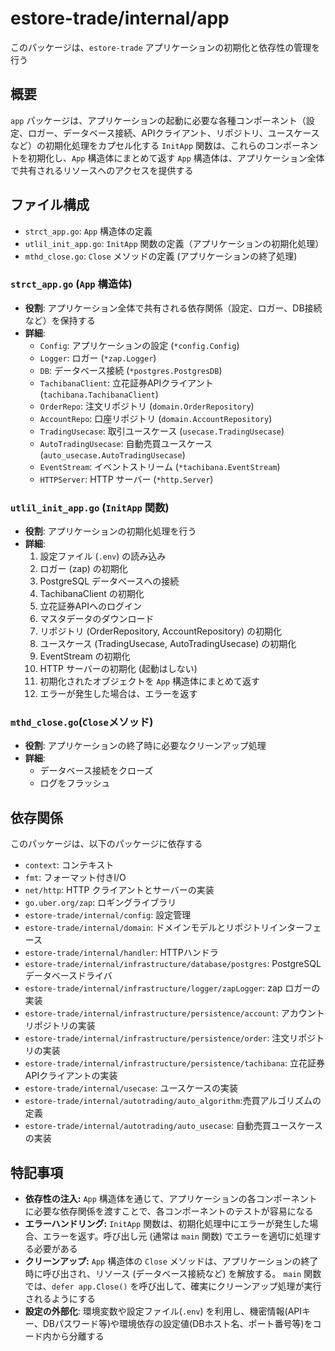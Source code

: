# estore-trade/internal/app

このパッケージは、`estore-trade` アプリケーションの初期化と依存性の管理を行う

## 概要

`app` パッケージは、アプリケーションの起動に必要な各種コンポーネント（設定、ロガー、データベース接続、APIクライアント、リポジトリ、ユースケースなど）の初期化処理をカプセル化する
`InitApp` 関数は、これらのコンポーネントを初期化し、`App` 構造体にまとめて返す
`App` 構造体は、アプリケーション全体で共有されるリソースへのアクセスを提供する

## ファイル構成

-   `strct_app.go`: `App` 構造体の定義
-   `utlil_init_app.go`: `InitApp` 関数の定義（アプリケーションの初期化処理）
-   `mthd_close.go`: `Close` メソッドの定義 (アプリケーションの終了処理)

### `strct_app.go` (`App` 構造体)

-   **役割**: アプリケーション全体で共有される依存関係（設定、ロガー、DB接続など）を保持する
-   **詳細**:
    -   `Config`: アプリケーションの設定 (`*config.Config`)
    -   `Logger`: ロガー (`*zap.Logger`)
    -   `DB`: データベース接続 (`*postgres.PostgresDB`)
    -   `TachibanaClient`: 立花証券APIクライアント (`tachibana.TachibanaClient`)
    -   `OrderRepo`: 注文リポジトリ (`domain.OrderRepository`)
    -   `AccountRepo`: 口座リポジトリ (`domain.AccountRepository`)
    -   `TradingUsecase`: 取引ユースケース (`usecase.TradingUsecase`)
    -   `AutoTradingUsecase`: 自動売買ユースケース (`auto_usecase.AutoTradingUsecase`)
    -   `EventStream`: イベントストリーム (`*tachibana.EventStream`)
    -   `HTTPServer`: HTTP サーバー (`*http.Server`)

### `utlil_init_app.go` (`InitApp` 関数)

-   **役割**: アプリケーションの初期化処理を行う
-   **詳細**:
    1.  設定ファイル (`.env`) の読み込み
    2.  ロガー (zap) の初期化
    3.  PostgreSQL データベースへの接続
    4.  TachibanaClient の初期化
    5.  立花証券APIへのログイン
    6.  マスタデータのダウンロード
    7.  リポジトリ (OrderRepository, AccountRepository) の初期化
    8.  ユースケース (TradingUsecase, AutoTradingUsecase) の初期化
    9.  EventStream の初期化
    10. HTTP サーバーの初期化 (起動はしない)
    11. 初期化されたオブジェクトを `App` 構造体にまとめて返す
    12. エラーが発生した場合は、エラーを返す

### `mthd_close.go`(`Close`メソッド)
-   **役割**: アプリケーションの終了時に必要なクリーンアップ処理
-   **詳細**:
    -   データベース接続をクローズ
    -   ログをフラッシュ

## 依存関係

このパッケージは、以下のパッケージに依存する

-   `context`: コンテキスト
-   `fmt`: フォーマット付きI/O
-   `net/http`: HTTP クライアントとサーバーの実装
-   `go.uber.org/zap`: ロギングライブラリ
-   `estore-trade/internal/config`: 設定管理
-   `estore-trade/internal/domain`: ドメインモデルとリポジトリインターフェース
-   `estore-trade/internal/handler`: HTTPハンドラ
-   `estore-trade/internal/infrastructure/database/postgres`: PostgreSQL データベースドライバ
-   `estore-trade/internal/infrastructure/logger/zapLogger`: zap ロガーの実装
-   `estore-trade/internal/infrastructure/persistence/account`: アカウントリポジトリの実装
-   `estore-trade/internal/infrastructure/persistence/order`: 注文リポジトリの実装
-   `estore-trade/internal/infrastructure/persistence/tachibana`: 立花証券APIクライアントの実装
-   `estore-trade/internal/usecase`: ユースケースの実装
-   `estore-trade/internal/autotrading/auto_algorithm`:売買アルゴリズムの定義
-   `estore-trade/internal/autotrading/auto_usecase`: 自動売買ユースケースの実装

## 特記事項

-   **依存性の注入:** `App` 構造体を通じて、アプリケーションの各コンポーネントに必要な依存関係を渡すことで、各コンポーネントのテストが容易になる
-   **エラーハンドリング:** `InitApp` 関数は、初期化処理中にエラーが発生した場合、エラーを返す。呼び出し元 (通常は `main` 関数) でエラーを適切に処理する必要がある
-   **クリーンアップ:** `App` 構造体の `Close` メソッドは、アプリケーションの終了時に呼び出され、リソース (データベース接続など) を解放する。 `main` 関数では、`defer app.Close()` を呼び出して、確実にクリーンアップ処理が実行されるようにする
- **設定の外部化**: 環境変数や設定ファイル(`.env`) を利用し、機密情報(APIキー、DBパスワード等)や環境依存の設定値(DBホスト名、ポート番号等)をコード内から分離する